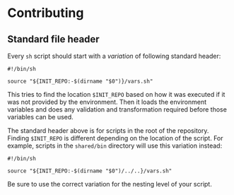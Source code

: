 # Contributing

## Standard file header

Every `sh` script should start with a *variation* of following standard header:

    #!/bin/sh

    source "${INIT_REPO:-$(dirname "$0")}/vars.sh"

This tries to find the location `$INIT_REPO` based on how it was executed if it was not provided by the environment. Then it loads the environment variables and does any validation and transformation required before those variables can be used.

The standard header above is for scripts in the root of the repository. Finding `$INIT_REPO` is different depending on the location of the script. For example, scripts in the `shared/bin` directory will use this variation instead:

    #!/bin/sh

    source "${INIT_REPO:-$(dirname "$0")/../..}/vars.sh"

Be sure to use the correct variation for the nesting level of your script.
